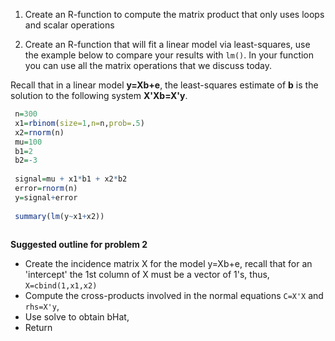 

1) Create an R-function to compute the matrix product that only uses loops and scalar operations

2) Create an R-function that will fit a linear model via least-squares, use the example below to compare your results with `lm()`. In your function you can use all the matrix operations that we discuss today.

Recall that in a linear model **y=Xb+e**, the least-squares estimate of **b** is the solution to the following system **X'Xb=X'y**.


```r
 n=300
 x1=rbinom(size=1,n=n,prob=.5)
 x2=rnorm(n)
 mu=100
 b1=2
 b2=-3
 
 signal=mu + x1*b1 + x2*b2
 error=rnorm(n)
 y=signal+error
 
 summary(lm(y~x1+x2))
 
```

**Suggested outline for problem 2**
   - Create the incidence matrix X for the model y=Xb+e, recall that for an 'intercept' the 1st column of X must be a vector of 1's, thus, `X=cbind(1,x1,x2)`
   - Compute the cross-products involved in the normal equations `C=X'X` and `rhs=X'y`,
   - Use solve to obtain bHat,
   - Return


